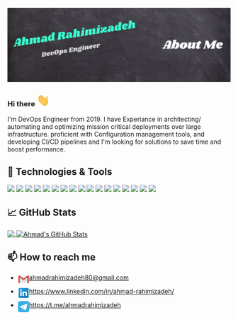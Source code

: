 [![Header](https://raw.githubusercontent.com/Ahmad-Rahimizadeh/Ahmad-Rahimizadeh/main/AhmadRahimizadeh.png "Header")](https://www.linkedin.com/in/ahmad-rahimizadeh/)

### Hi there <img src="https://raw.githubusercontent.com/Ahmad-Rahimizadeh/Ahmad-Rahimizadeh/main/wave.gif" width="30px">
I'm DevOps Engineer from 2019. I have Experiance in architecting/ automating and optimizing mission critical deployments over large infrastructure. proficient with Configuration management tools, and developing CI/CD pipelines and I'm looking for solutions to save time and boost performance.


## 🔧 Technologies & Tools
![](https://img.shields.io/badge/OS-Linux-informational?style=flat&logo=linux&logoColor=white&color=2bbc8a)
![](https://img.shields.io/badge/OS-Windows-informational?style=flat&logo=windows&logoColor=white&color=2bbc8a)
![](https://img.shields.io/badge/Code-Python-informational?style=flat&logo=python&logoColor=white&color=2bbc8a)
![](https://img.shields.io/badge/Code-Make-informational?style=flat&logo=cmake&logoColor=white&color=2bbc8a)
![](https://img.shields.io/badge/Shell-Bash-informational?style=flat&logo=gnu-bash&logoColor=white&color=2bbc8a)
![](https://img.shields.io/badge/Tools-Ansible-informational?style=flat&logo=ansible&logoColor=white&color=2bbc8a)
![](https://img.shields.io/badge/Tools-MySQL-informational?style=flat&logo=mysql&logoColor=white&color=2bbc8a)
![](https://img.shields.io/badge/Tools-Percona-informational?style=flat&logo=mysql&logoColor=white&color=2bbc8a)
![](https://img.shields.io/badge/Tools-TUS-informational?style=flat&logo=tus&logoColor=white&color=2bbc8a)
![](https://img.shields.io/badge/Tools-Docker-informational?style=flat&logo=docker&logoColor=white&color=2bbc8a)
![](https://img.shields.io/badge/Tools-Kubernetes-informational?style=flat&logo=kubernetes&logoColor=white&color=2bbc8a)
![](https://img.shields.io/badge/Tools-GlusterFS-informational?style=flat&logo=glusterfs&logoColor=white&color=2bbc8a)
![](https://img.shields.io/badge/Tools-Minio-informational?style=flat&logo=minio&logoColor=white&color=2bbc8a)
![](https://img.shields.io/badge/Tools-VeleroBackup-informational?style=flat&logo=velero&logoColor=white&color=2bbc8a)
![](https://img.shields.io/badge/Tools-GitlabCI-informational?style=flat&logo=gitlab&logoColor=white&color=2bbc8a)
![](https://img.shields.io/badge/Tools-AsureDevOps-informational?style=flat&logo=asuredevops&logoColor=white&color=2bbc8a)
![](https://img.shields.io/badge/Tools-Squid-informational?style=flat&logo=squid&logoColor=white&color=2bbc8a)


## &#x1f4c8; GitHub Stats
<a href="https://github.com/Ahmad-Rahimizadeh/Ahmad-Rahimizadeh">
  <img align="center" src="https://github-readme-stats.vercel.app/api/top-langs/?username=Ahmad-Rahimizadeh&hide=java,html,tex&title_color=ffffff&text_color=c9cacc&icon_color=2bbc8a&bg_color=1d1f21&langs_count=3" />
</a>
<a href="https://github.com/Ahmad-Rahimizadeh/Ahmad-Rahimizadeh">
  <img align="center" src="https://github-readme-stats.vercel.app/api?username=Ahmad-Rahimizadeh&show_icons=true&line_height=27&count_private=true&title_color=ffffff&text_color=c9cacc&icon_color=2bbc8a&bg_color=1d1f21" alt="Ahmad's GitHub Stats" />
</a>


## 📫 How to reach me


- <img align="left" src=https://raw.githubusercontent.com/Ahmad-Rahimizadeh/Ahmad-Rahimizadeh/main/Gmail.png width="25px">ahmadrahimizadeh80@gmail.com


- <img align="left" src=https://raw.githubusercontent.com/Ahmad-Rahimizadeh/Ahmad-Rahimizadeh/main/Linkedin.png width="25px">https://www.linkedin.com/in/ahmad-rahimizadeh/


- <img align="left" src=https://raw.githubusercontent.com/Ahmad-Rahimizadeh/Ahmad-Rahimizadeh/main/Telegramblue.png width="25px">https://t.me/ahmadrahimizadeh
